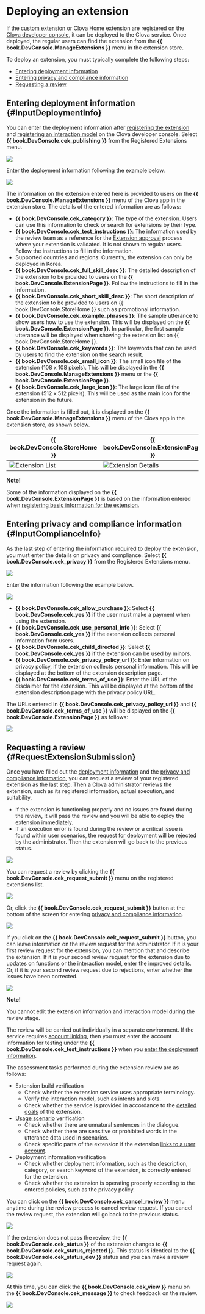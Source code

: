 # Deploying an extension
If the [custom extension](/CEK/Guides/Build_Custom_Extension.md) or Clova Home extension are registered on the [Clova developer console](/DevConsole/Guides/CEK/Register_Extension.md), it can be deployed to the Clova service. Once deployed, the regular users can find the extension from the **{{ book.DevConsole.ManageExtensions }}** menu in the extension store.

To deploy an extension, you must typically complete the following steps:

* [Entering deployment information](#InputDeploymentInfo)
* [Entering privacy and compliance information](#InputComplianceInfo)
* [Requesting a review](#RequestExtensionSubmission)

## Entering deployment information {#InputDeploymentInfo}

You can enter the deployment information after [registering the extension](/DevConsole/Guides/CEK/Register_Extension.md) and [registering an interaction model](/DevConsole/Guides/CEK/Register_Interaction_Model.md) on the Clova developer console. Select **{{ book.DevConsole.cek_publishing }}** from the Registered Extensions menu.

![](/DevConsole/Resources/Images/DevConsole-Deployment_Info_Menu.png)

Enter the deployment information following the example below.

![](/DevConsole/Resources/Images/DevConsole-Input_Deployment_Info.png)

The information on the extension entered here is provided to users on the **{{ book.DevConsole.ManageExtensions }}** menu of the Clova app in the extension store. The details of the entered information are as follows:

* **{{ book.DevConsole.cek_category }}**: The type of the extension. Users can use this information to check or search for extensions by their type.
* **{{ book.DevConsole.cek_test_instructions }}**: The information used by the review team as a reference for the [Extension approval](#RequestExtensionSubmission) process where your extension is validated. It is not shown to regular users. Follow the instructions to fill in the information.
* Supported countries and regions: Currently, the extension can only be deployed in Korea.
* **{{ book.DevConsole.cek_full_skill_desc }}**: The detailed description of the extension to be provided to users on the **{{ book.DevConsole.ExtensionPage }}**. Follow the instructions to fill in the information.
* **{{ book.DevConsole.cek_short_skill_desc }}**: The short description of the extension to be provided to users on {{ book.DevConsole.StoreHome }} such as promotional information.
* **{{ book.DevConsole.cek_example_phrases }}**: The sample utterance to show users how to use the extension. This will be displayed on the **{{ book.DevConsole.ExtensionPage }}**. In particular, the first sample utterance will be displayed when showing the extension list on {{ book.DevConsole.StoreHome }}.
* **{{ book.DevConsole.cek_keywords }}**: The keywords that can be used by users to find the extension on the search result.
* **{{ book.DevConsole.cek_small_icon }}**: The small icon file of the extension (108 x 108 pixels). This will be displayed in the **{{ book.DevConsole.ManageExtensions }}** menu or the **{{ book.DevConsole.ExtensionPage }}**.
* **{{ book.DevConsole.cek_large_icon }}**: The large icon file of the extension (512 x 512 pixels). This will be used as the main icon for the extension in the future.

Once the information is filled out, it is displayed on the **{{ book.DevConsole.ManageExtensions }}** menu of the Clova app in the extension store, as shown below.

| {{ book.DevConsole.StoreHome }} | {{ book.DevConsole.ExtensionPage }}   |
|-------------------|-------------------|
| ![Extension List](/DevConsole/Resources/Images/DevConsole-Store_UI_Example-Extension_Store_Home.png) | ![Extension Details](/DevConsole/Resources/Images/DevConsole-Store_UI_Example-Extension_Page.png) |

<div class="note">
  <p><strong>Note!</strong></p>
  <p>Some of the information displayed on the <strong>{{ book.DevConsole.ExtensionPage }}</strong> is based on the information entered when <a href="/DevConsole/Guides/CEK/Register_Extension.html#InputExtensionInfo">registering basic information for the extension</a>.</p>
</div>

## Entering privacy and compliance information {#InputComplianceInfo}

As the last step of entering the information required to deploy the extension, you must enter the details on privacy and compliance. Select **{{ book.DevConsole.cek_privacy }}** from the Registered Extensions menu.

![](/DevConsole/Resources/Images/DevConsole-Policy_Menu.png)

Enter the information following the example below.

![](/DevConsole/Resources/Images/DevConsole-Input_Policy.png)

* **{{ book.DevConsole.cek_allow_purchase }}**: Select **{{ book.DevConsole.cek_yes }}** if the user must make a payment when using the extension.
* **{{ book.DevConsole.cek_use_personal_info }}**: Select **{{ book.DevConsole.cek_yes }}** if the extension collects personal information from users.
* **{{ book.DevConsole.cek_child_directed }}**: Select **{{ book.DevConsole.cek_yes }}** if the extension can be used by minors.
* **{{ book.DevConsole.cek_privacy_policy_url }}**: Enter information on privacy policy, if the extension collects personal information. This will be displayed at the bottom of the extension description page.
* **{{ book.DevConsole.cek_terms_of_use }}**: Enter the URL of the disclaimer for the extension. This will be displayed at the bottom of the extension description page with the privacy policy URL.

The URLs entered in **{{ book.DevConsole.cek_privacy_policy_url }}** and **{{ book.DevConsole.cek_terms_of_use }}** will be displayed on the **{{ book.DevConsole.ExtensionPage }}** as follows:

![](/DevConsole/Resources/Images/DevConsole-Store_UI_Example-Extension_Policy.png)

## Requesting a review {#RequestExtensionSubmission}

Once you have filled out the [deployment information](#InputDeploymentInfo) and the [privacy and compliance information](#InputComplianceInfo), you can request a review of your registered extension as the last step. Then a Clova administrator reviews the extension, such as its registered information, actual execution, and suitability.

* If the extension is functioning properly and no issues are found during the review, it will pass the review and you will be able to deploy the extension immediately.
* If an execution error is found during the review or a critical issue is found within user scenarios, the request for deployment will be rejected by the administrator. Then the extension will go back to the previous status.

![](/DevConsole/Resources/Images/DevConsole-Extension_Submission_Process.png)

You can request a review by clicking the **{{ book.DevConsole.cek_request_submit }}** menu on the registered extensions list.

![](/DevConsole/Resources/Images/DevConsole-Submit_Extension_1.png)

Or, click the **{{ book.DevConsole.cek_request_submit }}** button at the bottom of the screen for entering [privacy and compliance information](#InputComplianceInfo).

![](/DevConsole/Resources/Images/DevConsole-Submit_Extension_2.png)

If you click on the **{{ book.DevConsole.cek_request_submit }}** button, you can leave information on the review request for the administrator. If it is your first review request for the extension, you can mention that and describe the extension. If it is your second review request for the extension due to updates on functions or the interaction model, enter the improved details. Or, if it is your second review request due to rejections, enter whether the issues have been corrected.

![](/DevConsole/Resources/Images/DevConsole-Submission_Request_Message.png)

<div class="note">
  <p><strong>Note!</strong></p>
  <p>You cannot edit the extension information and interaction model during the review stage.</p>
</div>

The review will be carried out individually in a separate environment. If the service requires [account linking](/CEK/Guides/Link_User_Account.md), then you must enter the account information for testing under the **{{ book.DevConsole.cek_test_instructions }}** when you [enter the deployment information](#InputDeploymentInfo).

The assessment tasks performed during the extension review are as follows:

* Extension build verification
  * Check whether the extension service uses appropriate terminology.
  * Verify the interaction model, such as intents and slots.
  * Check whether the service is provided in accordance to the [detailed goals](/Design/Design_Guideline_For_Extension.md#SettingGoal) of the extension.
* [Usage scenario](/Design/Design_Guideline_For_Extension.md#MakeUseCaseScenarioScript) verification
  * Check whether there are unnatural sentences in the dialogue.
  * Check whether there are sensitive or prohibited words in the utterance data used in scenarios.
  * Check specific parts of the extension if the extension [links to a user account](/CEK/Guides/Link_User_Account.md).
* Deployment information verification
  * Check whether deployment information, such as the description, category, or search keyword of the extension, is correctly entered for the extension.
  * Check whether the extension is operating properly according to the entered policies, such as the privacy policy.

You can click on the **{{ book.DevConsole.cek_cancel_review }}** menu anytime during the review process to cancel review request. If you cancel the review request, the extension will go back to the previous status.

![](/DevConsole/Resources/Images/DevConsole-Cancel_Submission.png)

If the extension does not pass the review, the **{{ book.DevConsole.cek_status }}** of the extension changes to **{{ book.DevConsole.cek_status_rejected }}**. This status is identical to the **{{ book.DevConsole.cek_status_dev }}** status and you can make a review request again.

![](/DevConsole/Resources/Images/DevConsole-Extension_Submission_Rejected.png)

At this time, you can click the **{{ book.DevConsole.cek_view }}** menu on the **{{ book.DevConsole.cek_message }}** to check feedback on the review.

![](/DevConsole/Resources/Images/DevConsole-Show_Submission_Feedback.png)
